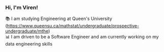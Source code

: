 ### Hi, I'm Viren!

📚 I am studying Engineering at Queen's University (https://www.queensu.ca/mathstat/undergraduate/prospective-undergraduate/mthe) <br/>
📊 I am driven to be a Software Engineer and am currently working on my data engineering skills <br/>

